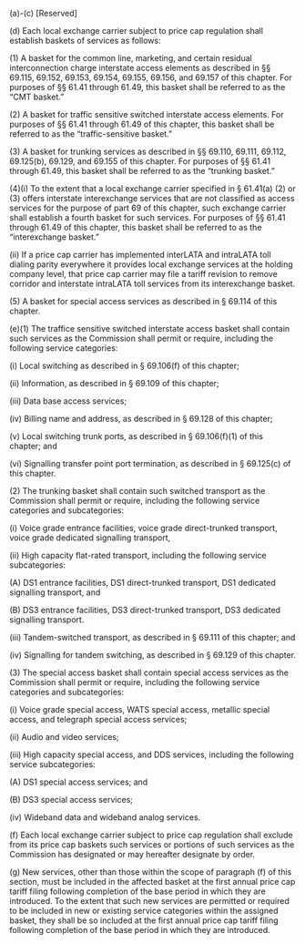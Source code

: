 (a)-(c) [Reserved]

(d) Each local exchange carrier subject to price cap regulation shall establish baskets of services as follows:

(1) A basket for the common line, marketing, and certain residual interconnection charge interstate access elements as described in §§ 69.115, 69.152, 69.153, 69.154, 69.155, 69.156, and 69.157 of this chapter. For purposes of §§ 61.41 through 61.49, this basket shall be referred to as the “CMT basket.”

(2) A basket for traffic sensitive switched interstate access elements. For purposes of §§ 61.41 through 61.49 of this chapter, this basket shall be referred to as the “traffic-sensitive basket.”

(3) A basket for trunking services as described in §§ 69.110, 69.111, 69.112, 69.125(b), 69.129, and 69.155 of this chapter. For purposes of §§ 61.41 through 61.49, this basket shall be referred to as the “trunking basket.”

(4)(i) To the extent that a local exchange carrier specified in § 61.41(a) (2) or (3) offers interstate interexchange services that are not classified as access services for the purpose of part 69 of this chapter, such exchange carrier shall establish a fourth basket for such services. For purposes of §§ 61.41 through 61.49 of this chapter, this basket shall be referred to as the “interexchange basket.”

(ii) If a price cap carrier has implemented interLATA and intraLATA toll dialing parity everywhere it provides local exchange services at the holding company level, that price cap carrier may file a tariff revision to remove corridor and interstate intraLATA toll services from its interexchange basket.

(5) A basket for special access services as described in § 69.114 of this chapter.

(e)(1) The traffice sensitive switched interstate access basket shall contain such services as the Commission shall permit or require, including the following service categories:

(i) Local switching as described in § 69.106(f) of this chapter;

(ii) Information, as described in § 69.109 of this chapter;

(iii) Data base access services;

(iv) Billing name and address, as described in § 69.128 of this chapter;

(v) Local switching trunk ports, as described in § 69.106(f)(1) of this chapter; and

(vi) Signalling transfer point port termination, as described in § 69.125(c) of this chapter.

(2) The trunking basket shall contain such switched transport as the Commission shall permit or require, including the following service categories and subcategories:

(i) Voice grade entrance facilities, voice grade direct-trunked transport, voice grade dedicated signalling transport,

(ii) High capacity flat-rated transport, including the following service subcategories:

(A) DS1 entrance facilities, DS1 direct-trunked transport, DS1 dedicated signalling transport, and

(B) DS3 entrance facilities, DS3 direct-trunked transport, DS3 dedicated signalling transport.

(iii) Tandem-switched transport, as described in § 69.111 of this chapter; and

(iv) Signalling for tandem switching, as described in § 69.129 of this chapter.

(3) The special access basket shall contain special access services as the Commission shall permit or require, including the following service categories and subcategories:

(i) Voice grade special access, WATS special access, metallic special access, and telegraph special access services;

(ii) Audio and video services;

(iii) High capacity special access, and DDS services, including the following service subcategories:

(A) DS1 special access services; and

(B) DS3 special access services;

(iv) Wideband data and wideband analog services.

(f) Each local exchange carrier subject to price cap regulation shall exclude from its price cap baskets such services or portions of such services as the Commission has designated or may hereafter designate by order.

(g) New services, other than those within the scope of paragraph (f) of this section, must be included in the affected basket at the first annual price cap tariff filing following completion of the base period in which they are introduced. To the extent that such new services are permitted or required to be included in new or existing service categories within the assigned basket, they shall be so included at the first annual price cap tariff filing following completion of the base period in which they are introduced.

